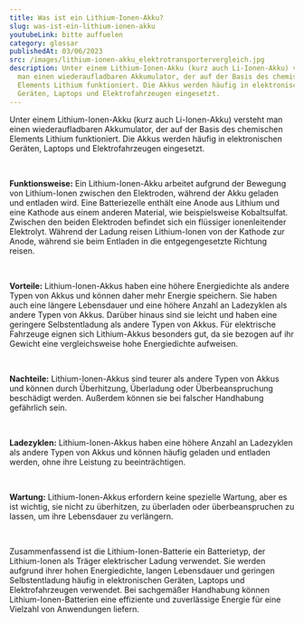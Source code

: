 ```yaml
---
title: Was ist ein Lithium-Ionen-Akku?
slug: was-ist-ein-lithium-ionen-akku
youtubeLink: bitte auffuelen
category: glossar
publishedAt: 03/06/2023
src: /images/lithium-ionen-akku_elektrotransportervergleich.jpg
description: Unter einem Lithium-Ionen-Akku (kurz auch Li-Ionen-Akku) versteht
  man einen wiederaufladbaren Akkumulator, der auf der Basis des chemischen
  Elements Lithium funktioniert. Die Akkus werden häufig in elektronischen
  Geräten, Laptops und Elektrofahrzeugen eingesetzt.
---
```

Unter einem Lithium-Ionen-Akku (kurz auch Li-Ionen-Akku) versteht man einen wiederaufladbaren Akkumulator, der auf der Basis des chemischen Elements Lithium funktioniert. Die Akkus werden häufig in elektronischen Geräten, Laptops und Elektrofahrzeugen eingesetzt.  

<br />

**Funktionsweise:** Ein Lithium-Ionen-Akku arbeitet aufgrund der Bewegung von Lithium-Ionen zwischen den Elektroden, während der Akku geladen und entladen wird. Eine Batteriezelle enthält eine Anode aus Lithium und eine Kathode aus einem anderen Material, wie beispielsweise Kobaltsulfat. Zwischen den beiden Elektroden befindet sich ein flüssiger ionenleitender Elektrolyt. Während der Ladung reisen Lithium-Ionen von der Kathode zur Anode, während sie beim Entladen in die entgegengesetzte Richtung reisen. 

<br />

**Vorteile:** Lithium-Ionen-Akkus haben eine höhere Energiedichte als andere Typen von Akkus und können daher mehr Energie speichern. Sie haben auch eine längere Lebensdauer und eine höhere Anzahl an Ladezyklen als andere Typen von Akkus. Darüber hinaus sind sie leicht und haben eine geringere Selbstentladung als andere Typen von Akkus. Für elektrische Fahrzeuge eignen sich Lithium-Akkus besonders gut, da sie bezogen auf ihr Gewicht eine vergleichsweise hohe Energiedichte aufweisen.

<br />

**Nachteile:** Lithium-Ionen-Akkus sind teurer als andere Typen von Akkus und können durch Überhitzung, Überladung oder Überbeanspruchung beschädigt werden. Außerdem können sie bei falscher Handhabung gefährlich sein.

<br />

**Ladezyklen:** Lithium-Ionen-Akkus haben eine höhere Anzahl an Ladezyklen als andere Typen von Akkus und können häufig geladen und entladen werden, ohne ihre Leistung zu beeinträchtigen.

<br />

**Wartung:** Lithium-Ionen-Akkus erfordern keine spezielle Wartung, aber es ist wichtig, sie nicht zu überhitzen, zu überladen oder überbeanspruchen zu lassen, um ihre Lebensdauer zu verlängern.

<br />

Zusammenfassend ist die Lithium-Ionen-Batterie ein Batterietyp, der Lithium-Ionen als Träger elektrischer Ladung verwendet. Sie werden aufgrund ihrer hohen Energiedichte, langen Lebensdauer und geringen Selbstentladung häufig in elektronischen Geräten, Laptops und Elektrofahrzeugen verwendet. Bei sachgemäßer Handhabung können Lithium-Ionen-Batterien eine effiziente und zuverlässige Energie für eine Vielzahl von Anwendungen liefern.